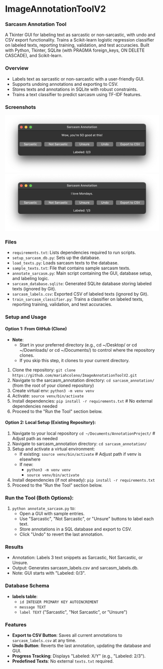 # ImageAnnotationToolV2
### Sarcasm Annotation Tool
A Tkinter GUI for labeling text as sarcastic or non-sarcastic, with undo and CSV export functionality. Trains a Scikit-learn logistic regression classifier on labeled texts, reporting training, validation, and test accuracies. Built with Python, Tkinter, SQLite (with PRAGMA foreign_keys, ON DELETE CASCADE), and Scikit-learn.

### Overview
- Labels text as sarcastic or non-sarcastic with a user-friendly GUI.
- Supports undoing annotations and exporting to CSV.
- Stores texts and annotations in SQLite with robust constraints.
- Trains a text classifier to predict sarcasm using TF-IDF features.

### Screenshots

![Sarcasm Annotation Text GUI example 1](screenshots/gui_text_loaded.png)
![Sarcasm Annotation Text GUI example 2](screenshots/sarcasm_gui.png)

### Files
- `requirements.txt`: Lists dependencies required to run scripts.
- `setup_sarcasm_db.py`: Sets up the database.
- `load_texts.py`: Loads sarcasm texts to the database.
- `sample_texts.txt`: File that contains sample sarcasm texts.
- `annotate_sarcasm.py`: Main script containing the GUI, database setup, and labeling logic.
- `sarcasm_database.sqlite`: Generated SQLite database storing labeled texts (ignored by Git).
- `sarcasm_labels.csv`: Exported CSV of labeled texts (ignored by Git).
- `train_sarcasm_classifier.py`: Trains a classifier on labeled texts, reporting training, validation, and test accuracies.

### Setup and Usage
#### Option 1: From GitHub (Clone)
- **Note**:
  - Start in your preferred directory (e.g., cd ~/Desktop/ or cd ~/Downloads/ or cd ~/Documents/) to control where the repository clones. 
  - If you skip this step, it clones to your current directory.
1. Clone the repository: `git clone https://github.com/mariahcoleno/ImageAnnotationToolV2.git`
2. Navigate to the sarcasm_annotation directory: `cd sarcasm_annotation/` (from the root of your cloned repository)
3. Create virtual env: `python3 -m venv venv`
4. Activate: `source venv/bin/activate`
5. Install dependencies: `pip install -r requirements.txt`  # No external dependencies needed
6. Proceed to the "Run the Tool" section below.

#### Option 2: Local Setup (Existing Repository):
1. Navigate to your local repository `cd ~/Documents/AnnotationProject/` # Adjust path as needed
2. Navigate to sarcasm_annotation directory: `cd sarcasm_annotation/`
3. Setup and activate a virtual environment:
   - If existing: `source venv/bin/activate` # Adjust path if venv is elsewhere
   - If new:
     - `python3 -m venv venv`
     - `source venv/bin/activate`
4. Install dependencies (if not already): `pip install -r requirements.txt` 
5. Proceed to the "Run the Tool" section below.

### Run the Tool (Both Options):
1. `python annotate_sarcasm.py` to:
   - Open a GUI with sample entries.
   - Use "Sarcastic", "Not Sarcastic", or "Unsure" buttons to label each text. 
   - Store annotations in a SQL database and export to CSV.
   - Click "Undo" to revert the last annotation.

### Results
- Annotation: Labels 3 text snippets as Sarcastic, Not Sarcastic, or Unsure.
- Output: Generates sarcasm_labels.csv and sarcasm_labels.db.
- Note: GUI starts with "Labeled: 0/3".

### Database Schema
- **labels table**:
  - `id INTEGER PRIMARY KEY AUTOINCREMENT`
  - `message TEXT`
  - `label TEXT` ("Sarcastic", "Not Sarcastic", or "Unsure")

### Features
- **Export to CSV Button**: Saves all current annotations to `sarcasm_labels.csv` at any time.
- **Undo Button**: Reverts the last annotation, updating the database and GUI.
- **Progress Tracking**: Displays "Labeled: X/Y" (e.g., "Labeled: 2/3").
- **Predefined Texts**:  No external `texts.txt` required.
